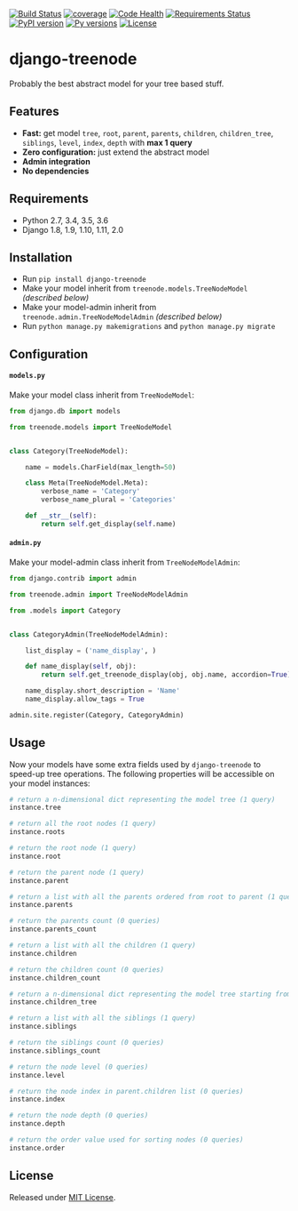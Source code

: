 [![Build Status](https://travis-ci.org/fabiocaccamo/django-treenode.svg?branch=master)](https://travis-ci.org/fabiocaccamo/django-treenode)
[![coverage](https://codecov.io/gh/fabiocaccamo/django-treenode/branch/master/graph/badge.svg)](https://codecov.io/gh/fabiocaccamo/django-treenode)
[![Code Health](https://landscape.io/github/fabiocaccamo/django-treenode/master/landscape.svg?style=flat)](https://landscape.io/github/fabiocaccamo/django-treenode/master)
[![Requirements Status](https://requires.io/github/fabiocaccamo/django-treenode/requirements.svg?branch=master)](https://requires.io/github/fabiocaccamo/django-treenode/requirements/?branch=master)
[![PyPI version](https://badge.fury.io/py/django-treenode.svg)](https://badge.fury.io/py/django-treenode)
[![Py versions](https://img.shields.io/pypi/pyversions/django-treenode.svg)](https://img.shields.io/pypi/pyversions/django-treenode.svg)
[![License](https://img.shields.io/pypi/l/django-treenode.svg)](https://img.shields.io/pypi/l/django-treenode.svg)

# django-treenode
Probably the best abstract model for your tree based stuff.

## Features
- **Fast:** get model `tree`, `root`, `parent`, `parents`, `children`, `children_tree`, `siblings`, `level`, `index`, `depth` with **max 1 query**
- **Zero configuration:** just extend the abstract model
- **Admin integration**
- **No dependencies**

## Requirements
- Python 2.7, 3.4, 3.5, 3.6
- Django 1.8, 1.9, 1.10, 1.11, 2.0

## Installation
- Run `pip install django-treenode`
- Make your model inherit from `treenode.models.TreeNodeModel` *(described below)*
- Make your model-admin inherit from `treenode.admin.TreeNodeModelAdmin` *(described below)*
- Run `python manage.py makemigrations` and `python manage.py migrate`

## Configuration
#### `models.py`
Make your model class inherit from `TreeNodeModel`:

```python
from django.db import models

from treenode.models import TreeNodeModel


class Category(TreeNodeModel):

    name = models.CharField(max_length=50)

    class Meta(TreeNodeModel.Meta):
        verbose_name = 'Category'
        verbose_name_plural = 'Categories'

    def __str__(self):
        return self.get_display(self.name)
```

#### `admin.py`
Make your model-admin class inherit from `TreeNodeModelAdmin`:

```python
from django.contrib import admin

from treenode.admin import TreeNodeModelAdmin

from .models import Category


class CategoryAdmin(TreeNodeModelAdmin):

    list_display = ('name_display', )

    def name_display(self, obj):
        return self.get_treenode_display(obj, obj.name, accordion=True)

    name_display.short_description = 'Name'
    name_display.allow_tags = True

admin.site.register(Category, CategoryAdmin)
```

## Usage
Now your models have some extra fields used by `django-treenode` to speed-up tree operations.
The following properties will be accessible on your model instances:

```python
# return a n-dimensional dict representing the model tree (1 query)
instance.tree
```

```python
# return all the root nodes (1 query)
instance.roots
```

```python
# return the root node (1 query)
instance.root
```

```python
# return the parent node (1 query)
instance.parent
```

```python
# return a list with all the parents ordered from root to parent (1 query)
instance.parents
```

```python
# return the parents count (0 queries)
instance.parents_count
```

```python
# return a list with all the children (1 query)
instance.children
```

```python
# return the children count (0 queries)
instance.children_count
```

```python
# return a n-dimensional dict representing the model tree starting from the current node (1 query)
instance.children_tree
```

```python
# return a list with all the siblings (1 query)
instance.siblings
```

```python
# return the siblings count (0 queries)
instance.siblings_count
```

```python
# return the node level (0 queries)
instance.level
```

```python
# return the node index in parent.children list (0 queries)
instance.index
```

```python
# return the node depth (0 queries)
instance.depth
```

```python
# return the order value used for sorting nodes (0 queries)
instance.order
```

## License
Released under [MIT License](LICENSE.txt).
